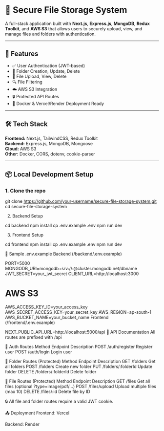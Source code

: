 # 🔐 Secure File Storage System

A full-stack application built with **Next.js**, **Express.js**, **MongoDB**, **Redux Toolkit**, and **AWS S3** that allows users to securely upload, view, and manage files and folders with authentication.

---

## 🚀 Features

- ✅ User Authentication (JWT-based)
- 📁 Folder Creation, Update, Delete
- 📂 File Upload, View, Delete
- 🔍 File Filtering
- ☁️ AWS S3 Integration
- 🔒 Protected API Routes
- 🐳 Docker & Vercel/Render Deployment Ready

---

## 🛠️ Tech Stack

**Frontend:** Next.js, TailwindCSS, Redux Toolkit  
**Backend:** Express.js, MongoDB, Mongoose  
**Cloud:** AWS S3  
**Other:** Docker, CORS, dotenv, cookie-parser

---

## 📦 Local Development Setup

### 1. Clone the repo

git clone https://github.com/your-username/secure-file-storage-system.git
cd secure-file-storage-system

2. Backend Setup

cd backend
npm install
cp .env.example .env
npm run dev

3. Frontend Setup

cd frontend
npm install
cp .env.example .env
npm run dev

🔑 Sample .env.example
Backend (/backend/.env.example)

PORT=5000
MONGODB_URI=mongodb+srv://<username>:<password>@cluster.mongodb.net/dbname
JWT_SECRET=your_jwt_secret
CLIENT_URL=http://localhost:3000

# AWS S3
AWS_ACCESS_KEY_ID=your_access_key
AWS_SECRET_ACCESS_KEY=your_secret_key
AWS_REGION=ap-south-1
AWS_BUCKET_NAME=your_bucket_name
Frontend (/frontend/.env.example)

NEXT_PUBLIC_API_URL=http://localhost:5000/api
📘 API Documentation
All routes are prefixed with /api

🔐 Auth Routes
Method	Endpoint	       Description
POST	  /auth/register	 Register user
POST	  /auth/login	     Login user

📁 Folder Routes (Protected)
Method	Endpoint	          Description
GET	    /folders	          Get all folders
POST	  /folders	          Create new folder
PUT	    /folders/:folderId	Update folder
DELETE	/folders/:folderId	Delete folder

📂 File Routes (Protected)
Method	Endpoint	          Description
GET	     /files	            Get all files (optional ?type=image/pdf/...)
POST	   /files/upload	    Upload multiple files (max 10)
DELETE	 /files/:id	        Delete file by ID

🔒 All file and folder routes require a valid JWT cookie.

📤 Deployment
Frontend: Vercel

Backend: Render

